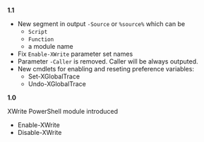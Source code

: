 **1.1**

- New segment in output `-Source` or `%source%` which can be 
  - `Script`
  - `Function`
  - a module name
- Fix `Enable-XWrite` parameter set names
- Parameter `-Caller` is removed. Caller will be always outputed.
- New cmdlets for enabling and reseting preference variables:
  - Set-XGlobalTrace
  - Undo-XGlobalTrace

**1.0**

XWrite PowerShell module introduced

- Enable-XWrite
- Disable-XWrite